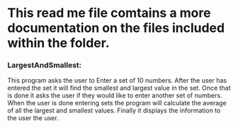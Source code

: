 # This read me file comtains a more documentation on the files included within the folder.

### LargestAndSmallest:

This program asks the user to Enter a set of 10 numbers. After the user has entered the 
set it will find the smallest and largest value in the set. Once that is done it 
asks the user if they would like to enter another set of numbers. When the user is done 
entering sets the program will calculate the average of all the largest and smallest values. 
Finally it displays the information to the user the user.
